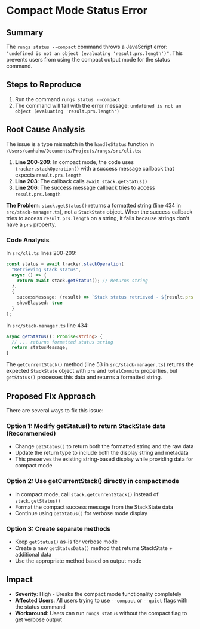 # Compact Mode Status Error

## Summary

The `rungs status --compact` command throws a JavaScript error: `"undefined is not an object (evaluating 'result.prs.length')"`. This prevents users from using the compact output mode for the status command.

## Steps to Reproduce

1. Run the command `rungs status --compact` 
2. The command will fail with the error message: `undefined is not an object (evaluating 'result.prs.length')`

## Root Cause Analysis

The issue is a type mismatch in the `handleStatus` function in `/Users/camhahu/Documents/Projects/rungs/src/cli.ts`:

1. **Line 200-209**: In compact mode, the code uses `tracker.stackOperation()` with a success message callback that expects `result.prs.length`
2. **Line 203**: The callback calls `await stack.getStatus()` 
3. **Line 206**: The success message callback tries to access `result.prs.length`

**The Problem**: `stack.getStatus()` returns a formatted string (line 434 in `src/stack-manager.ts`), not a `StackState` object. When the success callback tries to access `result.prs.length` on a string, it fails because strings don't have a `prs` property.

### Code Analysis

In `src/cli.ts` lines 200-209:
```typescript
const status = await tracker.stackOperation(
  "Retrieving stack status",
  async () => {
    return await stack.getStatus(); // Returns string
  },
  {
    successMessage: (result) => `Stack status retrieved - ${result.prs.length} PRs, ${result.totalCommits} commits`, // Expects StackState object
    showElapsed: true
  }
);
```

In `src/stack-manager.ts` line 434:
```typescript
async getStatus(): Promise<string> {
  // ... returns formatted status string
  return statusMessage;
}
```

The `getCurrentStack()` method (line 53 in `src/stack-manager.ts`) returns the expected `StackState` object with `prs` and `totalCommits` properties, but `getStatus()` processes this data and returns a formatted string.

## Proposed Fix Approach

There are several ways to fix this issue:

### Option 1: Modify getStatus() to return StackState data (Recommended)
- Change `getStatus()` to return both the formatted string and the raw data
- Update the return type to include both the display string and metadata
- This preserves the existing string-based display while providing data for compact mode

### Option 2: Use getCurrentStack() directly in compact mode
- In compact mode, call `stack.getCurrentStack()` instead of `stack.getStatus()`
- Format the compact success message from the StackState data
- Continue using `getStatus()` for verbose mode display

### Option 3: Create separate methods
- Keep `getStatus()` as-is for verbose mode
- Create a new `getStatusData()` method that returns StackState + additional data
- Use the appropriate method based on output mode

## Impact

- **Severity**: High - Breaks the compact mode functionality completely
- **Affected Users**: All users trying to use `--compact` or `--quiet` flags with the status command
- **Workaround**: Users can run `rungs status` without the compact flag to get verbose output